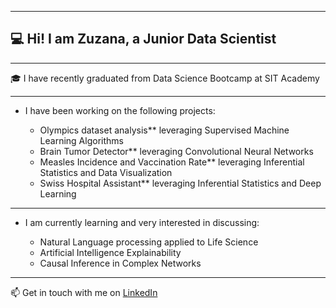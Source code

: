 -----------------------------------------------------------------------------------------------------------
## 💻 Hi! I am Zuzana, a Junior Data Scientist 
-----------------------------------------------------------------------------------------------------------

🎓 I have recently graduated from Data Science Bootcamp at SIT Academy 

-----------------------------------------------------------------------------------------------------------

- I have been working on the following projects: 

    - Olympics dataset analysis** leveraging Supervised Machine Learning Algorithms
    - Brain Tumor Detector** leveraging Convolutional Neural Networks
    - Measles Incidence and Vaccination Rate** leveraging Inferential Statistics and Data Visualization
    - Swiss Hospital Assistant** leveraging Inferential Statistics and Deep Learning

-----------------------------------------------------------------------------------------------------------

- I am currently learning and very interested in discussing:


  - Natural Language processing applied to Life Science
  - Artificial Intelligence Explainability
  - Causal Inference in Complex Networks

-----------------------------------------------------------------------------------------------------------

📫 Get in touch with me on [LinkedIn](https://www.linkedin.com/in/zuzanadostalova00/) 
